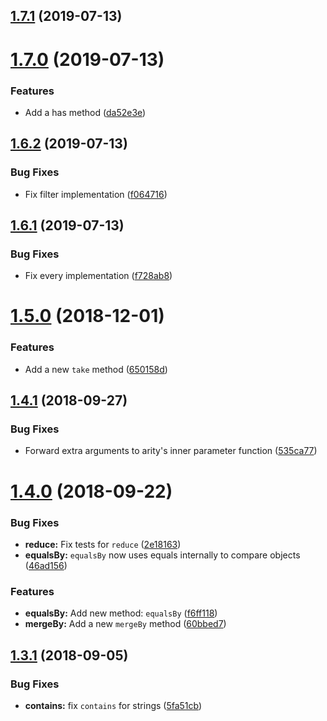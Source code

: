 ## [1.7.1](https://github.com/WaldoJeffers/conductor/compare/1.7.0...1.7.1) (2019-07-13)

# [1.7.0](https://github.com/WaldoJeffers/conductor/compare/1.6.2...1.7.0) (2019-07-13)


### Features

* Add a has method ([da52e3e](https://github.com/WaldoJeffers/conductor/commit/da52e3e))

## [1.6.2](https://github.com/WaldoJeffers/conductor/compare/1.6.1...1.6.2) (2019-07-13)


### Bug Fixes

* Fix filter implementation ([f064716](https://github.com/WaldoJeffers/conductor/commit/f064716))

## [1.6.1](https://github.com/WaldoJeffers/conductor/compare/1.6.0...1.6.1) (2019-07-13)


### Bug Fixes

* Fix every implementation ([f728ab8](https://github.com/WaldoJeffers/conductor/commit/f728ab8))

<a name="1.5.0"></a>
# [1.5.0](https://github.com/WaldoJeffers/conductor/compare/1.4.1...1.5.0) (2018-12-01)


### Features

* Add a new `take` method ([650158d](https://github.com/WaldoJeffers/conductor/commit/650158d))



<a name="1.4.1"></a>
## [1.4.1](https://github.com/WaldoJeffers/conductor/compare/1.4.0...1.4.1) (2018-09-27)


### Bug Fixes

* Forward extra arguments to arity's inner parameter function ([535ca77](https://github.com/WaldoJeffers/conductor/commit/535ca77))



<a name="1.4.0"></a>

# [1.4.0](https://github.com/WaldoJeffers/conductor/compare/1.3.1...1.4.0) (2018-09-22)

### Bug Fixes

- **reduce:** Fix tests for `reduce` ([2e18163](https://github.com/WaldoJeffers/conductor/commit/2e18163))
- **equalsBy:** `equalsBy` now uses equals internally to compare objects ([46ad156](https://github.com/WaldoJeffers/conductor/commit/46ad156))

### Features

- **equalsBy:** Add new method: `equalsBy` ([f6ff118](https://github.com/WaldoJeffers/conductor/commit/f6ff118))
- **mergeBy:** Add a new `mergeBy` method ([60bbed7](https://github.com/WaldoJeffers/conductor/commit/60bbed7))

<a name="1.3.1"></a>

## [1.3.1](https://github.com/WaldoJeffers/conductor/compare/1.3.0...1.3.1) (2018-09-05)

### Bug Fixes

- **contains:** fix `contains` for strings ([5fa51cb](https://github.com/WaldoJeffers/conductor/commit/5fa51cb))
